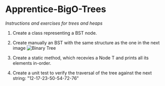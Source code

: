 # Apprentice-BigO-Trees
*Instructions and exercises for trees and heaps*

1. Create a class representing a BST node.

2. Create manually an BST with the same structure as the one in the next image
    ![Binary Tree](https://i.stack.imgur.com/36FkR.png "Optional Title")
    
3. Create a static method, which recevies a Node T and prints all its elements in-order.
 
4. Create a unit test to verify the traversal of the tree against the next string: "12-17-23-50-54-72-76"
   
 



